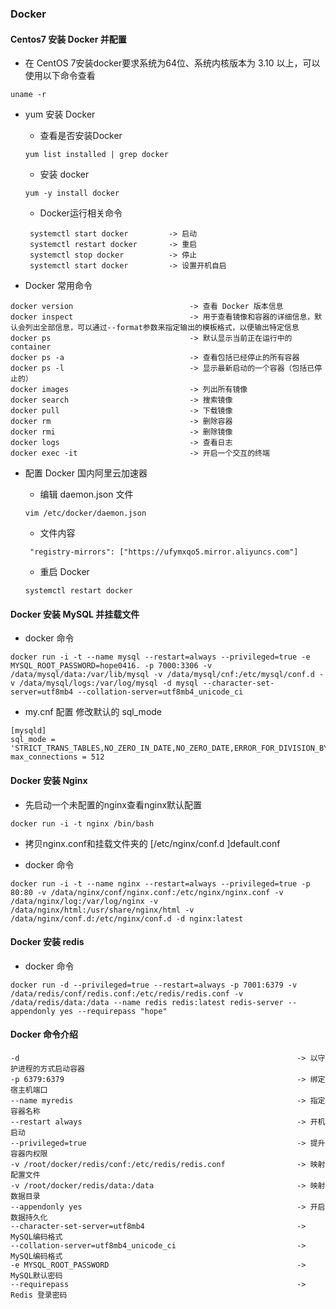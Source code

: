 ### Docker

#### Centos7 安装 Docker 并配置

- 在 CentOS 7安装docker要求系统为64位、系统内核版本为 3.10 以上，可以使用以下命令查看

```shell script
uname -r
```

- yum 安装 Docker

    - 查看是否安装Docker
     ```shell script
     yum list installed | grep docker
     ```
    - 安装 docker
     ```shell script
     yum -y install docker
     ```
    - Docker运行相关命令
    ```shell script
     systemctl start docker         -> 启动
     systemctl restart docker       -> 重启
     systemctl stop docker          -> 停止
     systemctl start docker         -> 设置开机自启
    ```

- Docker 常用命令

```docker
docker version                          -> 查看 Docker 版本信息
docker inspect                          -> 用于查看镜像和容器的详细信息，默认会列出全部信息，可以通过--format参数来指定输出的模板格式，以便输出特定信息
docker ps                               -> 默认显示当前正在运行中的container
docker ps -a                            -> 查看包括已经停止的所有容器
docker ps -l                            -> 显示最新启动的一个容器（包括已停止的）
docker images                           -> 列出所有镜像
docker search                           -> 搜索镜像
docker pull                             -> 下载镜像
docker rm                               -> 删除容器
docker rmi                              -> 删除镜像
docker logs                             -> 查看日志
docker exec -it                         -> 开启一个交互的终端
```

- 配置 Docker 国内阿里云加速器
    
    - 编辑 daemon.json 文件
    ```shell script
    vim /etc/docker/daemon.json
    ```
    - 文件内容
    ```shell script
     "registry-mirrors": ["https://ufymxqo5.mirror.aliyuncs.com"]
    ```
    - 重启 Docker
    ```shell script
    systemctl restart docker
    ```


#### Docker 安装 MySQL 并挂载文件

- docker 命令

```
docker run -i -t --name mysql --restart=always --privileged=true -e MYSQL_ROOT_PASSWORD=hope0416. -p 7000:3306 -v /data/mysql/data:/var/lib/mysql -v /data/mysql/cnf:/etc/mysql/conf.d -v /data/mysql/logs:/var/log/mysql -d mysql --character-set-server=utf8mb4 --collation-server=utf8mb4_unicode_ci
```

- my.cnf 配置 修改默认的 sql_mode

```
[mysqld]
sql_mode = 'STRICT_TRANS_TABLES,NO_ZERO_IN_DATE,NO_ZERO_DATE,ERROR_FOR_DIVISION_BY_ZERO,NO_ENGINE_SUBSTITUTION'
max_connections = 512
```

#### Docker 安装 Nginx

-  先启动一个未配置的nginx查看nginx默认配置
```
docker run -i -t nginx /bin/bash
``` 

- 拷贝nginx.conf和挂载文件夹的 [/etc/nginx/conf.d ]default.conf

- docker 命令

```
docker run -i -t --name nginx --restart=always --privileged=true -p 80:80 -v /data/nginx/conf/nginx.conf:/etc/nginx/nginx.conf -v /data/nginx/log:/var/log/nginx -v /data/nginx/html:/usr/share/nginx/html -v /data/nginx/conf.d:/etc/nginx/conf.d -d nginx:latest
```

#### Docker 安装 redis 

- docker 命令
```
docker run -d --privileged=true --restart=always -p 7001:6379 -v /data/redis/conf/redis.conf:/etc/redis/redis.conf -v /data/redis/data:/data --name redis redis:latest redis-server --appendonly yes --requirepass "hope"
```

#### Docker 命令介绍
```textmate
-d                                                              -> 以守护进程的方式启动容器
-p 6379:6379                                                    -> 绑定宿主机端口
--name myredis                                                  -> 指定容器名称
--restart always                                                -> 开机启动
--privileged=true                                               -> 提升容器内权限
-v /root/docker/redis/conf:/etc/redis/redis.conf                -> 映射配置文件
-v /root/docker/redis/data:/data                                -> 映射数据目录
--appendonly yes                                                -> 开启数据持久化
--character-set-server=utf8mb4                                  -> MySQL编码格式
--collation-server=utf8mb4_unicode_ci                           -> MySQL编码格式
-e MYSQL_ROOT_PASSWORD                                          -> MySQL默认密码
--requirepass                                                   -> Redis 登录密码
```




